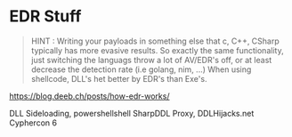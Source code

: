 # EDR Stuff

> HINT : Writing your payloads in something else that c, C++, CSharp typically has more evasive results. So exactly the same functionality, just switching the languags throw a lot of AV/EDR's off, or at least decrease the detection rate (i.e golang, nim, ...)
> When using shellcode, DLL's het better by EDR's than Exe's.

https://blog.deeb.ch/posts/how-edr-works/

DLL Sideloading, powershellshell SharpDDL Proxy, DDLHijacks.net
Cyphercon 6